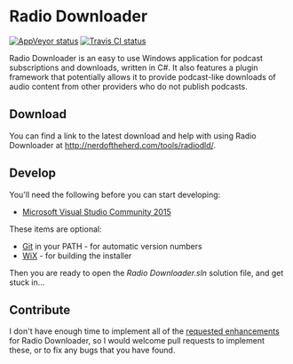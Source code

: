 Radio Downloader
================

[![AppVeyor status](https://ci.appveyor.com/api/projects/status/933pimxj2u2eil9g/branch/master?svg=true)](https://ci.appveyor.com/project/ribbons/radiodownloader/branch/master)
[![Travis CI status](https://travis-ci.org/ribbons/RadioDownloader.svg?branch=master)](https://travis-ci.org/ribbons/RadioDownloader)

Radio Downloader is an easy to use Windows application for podcast subscriptions and downloads, written in C#. It also features a plugin framework that potentially allows it to provide podcast-like downloads of audio content from other providers who do not publish podcasts.

Download
--------

You can find a link to the latest download and help with using Radio Downloader at http://nerdoftheherd.com/tools/radiodld/.

Develop
-------

You'll need the following before you can start developing:

* [Microsoft Visual Studio Community 2015](https://www.visualstudio.com/products/visual-studio-community-vs)

These items are optional:

* [Git](http://msysgit.github.io/) in your PATH - for automatic version numbers
* [WiX](http://wix.sourceforge.net/) - for building the installer

Then you are ready to open the _Radio Downloader.sln_ solution file, and get stuck in...

Contribute
----------

I don't have enough time to implement all of the [requested
enhancements](https://github.com/ribbons/RadioDownloader/issues?labels=enhancement&amp;state=open)
for Radio Downloader, so I would welcome pull requests to implement these, or
to fix any bugs that you have found.
